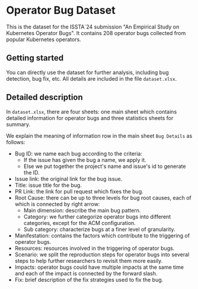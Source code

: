 # Operator Bug Dataset

This is the dataset for the ISSTA`24 submission "An Empirical Study on
Kubernetes Operator Bugs". It contains 208 operator bugs collected
from popular Kubernetes operators. 

## Getting started 
You can directly use the dataset for further analysis, including bug
detection, bug fix, etc. All details are included in the file
`dataset.xlsx`.

## Detailed description
In `dataset.xlsx`, there are four sheets: one main sheet which
contains detailed information for operator bugs and three statistics
sheets for summary.

We explain the meaning of information row in the main sheet `Bug
Details` as follows:
- Bug ID: we name each bug according to the criteria:
  - If the issue has given the bug a name, we apply it.
  - Else we put together the project's name and issue's id to generate
    the ID.
- Issue link: the original link for the bug issue.
- Title: issue title for the bug.
- PR Link: the link for pull request which fixes the bug.
- Root Cause: there can be up to three levels for bug root causes,
  each of which is connected by right arrow:
  - Main dimension: describe the main bug pattern.
  - Category: we further categorize operator bugs into different
    categories, except for the ACM configuration.
  - Sub category: characterize bugs at a finer level of granularity.
- Manifestation: contains the factors which contribute to the
  triggering of operator bugs.
- Resources: resources involved in the triggering of operator bugs.
- Scenario: we split the reproduction steps for operator bugs into
  several steps to help further researchers to revisit them more
  easily.
- Impacts: operator bugs could have multiple impacts at the same time
  and each of the impact is connected by the forward slash.
- Fix: brief description of the fix strategies used to fix the bug.